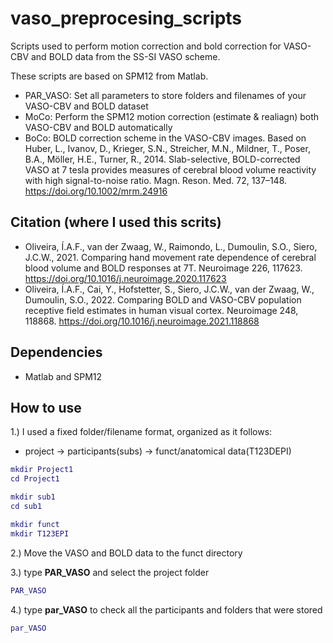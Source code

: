 # vaso_preprocesing_scripts
Scripts used to perform motion correction and bold correction for VASO-CBV and BOLD data from the SS-SI VASO scheme.

These scripts are based on SPM12 from Matlab.
- PAR_VASO: Set all parameters to store folders and filenames of your VASO-CBV and BOLD dataset
- MoCo: Perform the SPM12 motion correction (estimate & realiagn) both VASO-CBV and BOLD automatically
- BoCo: BOLD correction scheme in the VASO-CBV images. Based on Huber, L., Ivanov, D., Krieger, S.N., Streicher, M.N., Mildner, T., Poser, B.A., Möller, H.E., Turner, R., 2014. Slab-selective, BOLD-corrected VASO at 7 tesla provides measures of cerebral blood volume reactivity with high signal-to-noise ratio. Magn. Reson. Med. 72, 137–148. https://doi.org/10.1002/mrm.24916

## Citation (where I used this scrits)
- Oliveira, Í.A.F., van der Zwaag, W., Raimondo, L., Dumoulin, S.O., Siero, J.C.W., 2021. Comparing hand movement rate dependence of cerebral blood volume and BOLD responses at 7T. Neuroimage 226, 117623. https://doi.org/10.1016/j.neuroimage.2020.117623
- Oliveira, Í.A.F., Cai, Y., Hofstetter, S., Siero, J.C.W., van der Zwaag, W., Dumoulin, S.O., 2022. Comparing BOLD and VASO-CBV population receptive field estimates in human visual cortex. Neuroimage 248, 118868. https://doi.org/10.1016/j.neuroimage.2021.118868

## Dependencies

- Matlab and SPM12

## How to use

1.) I used a fixed folder/filename format, organized as it follows:

 - project -> participants(subs) -> funct/anatomical data(T123DEPI)

```matlab
mkdir Project1
cd Project1

mkdir sub1
cd sub1

mkdir funct
mkdir T123EPI
```

2.) Move the VASO and BOLD data to the funct directory

3.) type **PAR_VASO** and select the project folder 
```matlab
PAR_VASO
```

4.) type **par_VASO** to check all the participants and folders that were stored
```matlab
par_VASO
```

